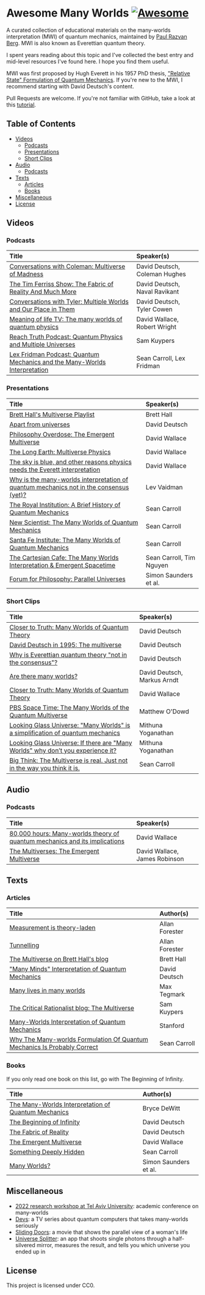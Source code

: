 # Awesome Many Worlds [![Awesome](https://awesome.re/badge.svg)](https://awesome.re)

A curated collection of educational materials on the many-worlds interpretation (MWI) of quantum mechanics, maintained
by [Paul Razvan Berg](https://twitter.com/PaulRBerg). MWI is also known as Everettian quantum theory.

I spent years reading about this topic and I've collected the best entry and mid-level resources I've found here. I hope
you find them useful.

MWI was first proposed by Hugh Everett in his 1957 PhD thesis,
["Relative State" Formulation of Quantum Mechanics](http://www.weylmann.com/relative_state.pdf). If you're new to the
MWI, I recommend starting with David Deutsch's content.

Pull Requests are welcome. If you're not familiar with GitHub, take a look at this
[tutorial](https://docs.github.com/en/pull-requests/collaborating-with-pull-requests/proposing-changes-to-your-work-with-pull-requests/creating-a-pull-request).

## Table of Contents

- [Videos](#videos)
  - [Podcasts](#podcasts)
  - [Presentations](#presentations)
  - [Short Clips](#short-clips)
- [Audio](#audio)
  - [Podcasts](#podcasts)
- [Texts](#texts)
  - [Articles](#articles)
  - [Books](#books)
- [Miscellaneous](#miscellaneous)
- [License](#license)

## Videos

### Podcasts

| Title                                                                                                                | Speaker(s)                    |
| :------------------------------------------------------------------------------------------------------------------- | :---------------------------- |
| [Conversations with Coleman: Multiverse of Madness](https://youtube.com/watch?v=6nN-L3DO0-o)                         | David Deutsch, Coleman Hughes |
| [The Tim Ferriss Show: The Fabric of Reality And Much More](https://youtube.com/watch?v=FfWbcrObpUY)                 | David Deutsch, Naval Ravikant |
| [Conversations with Tyler: Multiple Worlds and Our Place in Them](https://www.youtube.com/watch?v=b_6vYwCkIpc)       | David Deutsch, Tyler Cowen    |
| [Meaning of life TV: The many worlds of quantum physics](https://youtube.com/watch?v=K9Tsk0Efa_o)                    | David Wallace, Robert Wright  |
| [Reach Truth Podcast: Quantum Physics and Multiple Universes](https://www.youtube.com/watch?v=jtmRZeqvji8)           | Sam Kuypers                   |
| [Lex Fridman Podcast: Quantum Mechanics and the Many-Worlds Interpretation](https://youtube.com/watch?v=iNqqOLscOBY) | Sean Carroll, Lex Fridman     |

### Presentations

| Title                                                                                                                                 | Speaker(s)               |
| :------------------------------------------------------------------------------------------------------------------------------------ | :----------------------- |
| [Brett Hall's Multiverse Playlist](https://youtube.com/watch?v=GLkj6XbRsTc&list=PLsE51P_yPQCQqJDb65AIVLads8PKxYuPm)                   | Brett Hall               |
| [Apart from universes](https://www.youtube.com/watch?v=pYi08wYMJL8)                                                                   | David Deutsch            |
| [Philosophy Overdose: The Emergent Multiverse](https://www.youtube.com/watch?v=AyMnfZ8cLII)                                           | David Wallace            |
| [The Long Earth: Multiverse Physics](https://www.youtube.com/watch?v=GRJT9qY21nA)                                                     | David Wallace            |
| [The sky is blue, and other reasons physics needs the Everett interpretation](https://www.youtube.com/watch?v=aBocpB4FA3E)            | David Wallace            |
| [Why is the many-worlds interpretation of quantum mechanics not in the consensus (yet)?](https://www.youtube.com/watch?v=EXRxVs7A4BY) | Lev Vaidman              |
| [The Royal Institution: A Brief History of Quantum Mechanics](https://youtube.com/watch?v=5hVmeOCJjOU)                                | Sean Carroll             |
| [New Scientist: The Many Worlds of Quantum Mechanics](https://youtube.com/watch?v=p7XIdFbCQyY)                                        | Sean Carroll             |
| [Santa Fe Institute: The Many Worlds of Quantum Mechanics](https://youtube.com/watch?v=nOgalPdfHxM)                                   | Sean Carroll             |
| [The Cartesian Cafe: The Many Worlds Interpretation & Emergent Spacetime](https://youtube.com/watch?v=LGtimjuA5gA)                    | Sean Carroll, Tim Nguyen |
| [Forum for Philosophy: Parallel Universes](https://www.youtube.com/watch?v=ZcbXJ7appIE)                                               | Simon Saunders et al.    |

### Short Clips

| Title                                                                                                                          | Speaker(s)                  |
| :----------------------------------------------------------------------------------------------------------------------------- | :-------------------------- |
| [Closer to Truth: Many Worlds of Quantum Theory](https://www.youtube.com/watch?v=Kj2lxDf9R3Y)                                  | David Deutsch               |
| [David Deutsch in 1995: The multiverse](https://www.youtube.com/watch?v=SDZ454K_lBY)                                           | David Deutsch               |
| [Why is Everettian quantum theory "not in the consensus"?](https://www.youtube.com/watch?v=x29h12iOWFY)                        | David Deutsch               |
| [Are there many worlds?](https://youtube.com/watch?v=kNAR74SWOho)                                                              | David Deutsch, Markus Arndt |
| [Closer to Truth: Many Worlds of Quantum Theory](https://youtube.com/watch?v=bK9JE1HjPi8)                                      | David Wallace               |
| [PBS Space Time: The Many Worlds of the Quantum Multiverse](https://youtube.com/watch?v=dzKWfw68M5U)                           | Matthew O'Dowd              |
| [Looking Glass Universe: "Many Worlds" is a simplification of quantum mechanics](https://www.youtube.com/watch?v=xBlpOGdk-0U)  | Mithuna Yoganathan          |
| [Looking Glass Universe: If there are "Many Worlds" why don’t you experience it?](https://www.youtube.com/watch?v=4dCrNMqvYyg) | Mithuna Yoganathan          |
| [Big Think: The Multiverse is real. Just not in the way you think it is.](https://youtube.com/watch?v=2bZi3Xm9tJE)             | Sean Carroll                |

## Audio

### Podcasts

| Title                                                                                                                      | Speaker(s)                    |
| :------------------------------------------------------------------------------------------------------------------------- | :---------------------------- |
| [80,000 hours: Many-worlds theory of quantum mechanics and its implications][80k-hours]                                    | David Wallace                 |
| [The Multiverses: The Emergent Multiverse](https://www.multiverses.xyz/podcast/mv2-the-emergent-multiverse-david-wallace/) | David Wallace, James Robinson |

## Texts

### Articles

| Title                                                                                                                            | Author(s)      |
| :------------------------------------------------------------------------------------------------------------------------------- | :------------- |
| [Measurement is theory-laden](https://conjecturesandrefutations.com/2013/08/26/measurement-is-theory-laden-part-3/)              | Allan Forester |
| [Tunnelling](https://conjecturesandrefutations.com/2014/11/19/tunnelling/)                                                       | Allan Forester |
| [The Multiverse on Brett Hall's blog](https://bretthall.org/the-multiverse.html)                                                 | Brett Hall     |
| ["Many Minds" Interpretation of Quantum Mechanics](https://daviddeutsch.org.uk/many-minds-interpretations-of-quantum-mechanics/) | David Deutsch  |
| [Many lives in many worlds](https://space.mit.edu/home/tegmark/PDF/everett2.pdf)                                                 | Max Tegmark    |
| [The Critical Rationalist blog: The Multiverse](https://thecriticalrationalist.weebly.com/the-multiverse.html)                   | Sam Kuypers    |
| [Many-Worlds Interpretation of Quantum Mechanics](https://plato.stanford.edu/entries/qm-manyworlds/)                             | Stanford       |
| [Why The Many-worlds Formulation Of Quantum Mechanics Is Probably Correct][probably-correct]                                     | Sean Carroll   |

### Books

If you only read one book on this list, go with The Beginning of Infinity.

| Title                                                                                                                                      | Author(s)             |
| :----------------------------------------------------------------------------------------------------------------------------------------- | :-------------------- |
| [The Many-Worlds Interpretation of Quantum Mechanics](https://amazon.com/Interpretation-Quantum-Mechanics-Princeton-Library/dp/069161895X) | Bryce DeWitt          |
| [The Beginning of Infinity](https://amazon.com/Beginning-Infinity-Explanations-Transform-World/dp/0143121359)                              | David Deutsch         |
| [The Fabric of Reality](https://amazon.com/Fabric-Reality-Parallel-Universes-Implications/dp/014027541X)                                   | David Deutsch         |
| [The Emergent Multiverse](https://amazon.com/Emergent-Multiverse-Quantum-according-Interpretation/dp/0198707541)                           | David Wallace         |
| [Something Deeply Hidden](https://amazon.com/Something-Deeply-Hidden-Emergence-Spacetime/dp/1524743011)                                    | Sean Carroll          |
| [Many Worlds?](https://amazon.com/Many-Worlds-Everett-Quantum-Reality-ebook/dp/B006UQ9770)                                                 | Simon Saunders et al. |

## Miscellaneous

- [2022 research workshop at Tel Aviv University](https://www.mwi2022tau.com/): academic conference on many-worlds
- [Devs](https://www.imdb.com/title/tt8134186/): a TV series about quantum computers that takes many-worlds seriously
- [Sliding Doors](https://www.imdb.com/title/tt0120148/): a movie that shows the parallel view of a woman's life
- [Universe Splitter](https://cheapuniverses.com/universesplitter/): an app that shoots single photons through a
  half-silvered mirror, measures the result, and tells you which universe you ended up in

## License

This project is licensed under CC0.

[80k-hours]: https://80000hours.org/podcast/episodes/david-wallace-many-worlds-theory-of-quantum-mechanics/
[probably-correct]:
  https://preposterousuniverse.com/blog/2014/06/30/why-the-many-worlds-formulation-of-quantum-mechanics-is-probably-correct/
